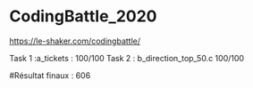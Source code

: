 # CodingBattle_2020

https://le-shaker.com/codingbattle/

Task 1 :a_tickets :
  100/100
Task 2 : b_direction_top_50.c
  100/100

#Résultat finaux : 606
